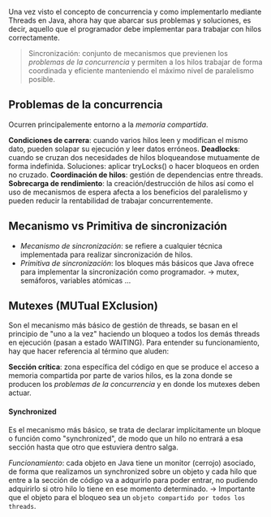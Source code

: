 Una vez visto el concepto de concurrencia y como implementarlo mediante Threads en Java, ahora hay que abarcar sus problemas y soluciones, es decir, aquello que el programador debe implementar para trabajar con hilos correctamente.

> Sincronización: conjunto de mecanismos que previenen los *problemas de la concurrencia* y permiten a los hilos trabajar de forma coordinada y eficiente manteniendo el máximo nivel de paralelismo posible.

## Problemas de la concurrencia
Ocurren principalemente entorno a la *memoria compartida*.

**Condiciones de carrera**: cuando varios hilos leen y modifican el mismo dato, pueden solapar su ejecución y leer datos erróneos.
**Deadlocks**: cuando se cruzan dos necesidades de hilos bloqueandose mutuamente de forma indefinida. Soluciones: aplicar tryLocks() o hacer bloqueos en orden no cruzado.
**Coordinación de hilos**: gestión de dependencias entre threads.
**Sobrecarga de rendimiento**: la creación/destrucción de hilos así como el uso de mecanismos de espera afecta a los beneficios del paralelismo y pueden reducir la rentabilidad de trabajar concurrentemente. 

## Mecanismo vs Primitiva de sincronización
- *Mecanismo de sincronización*: se refiere a cualquier técnica implementada para realizar sincronización de hilos.
- *Primitiva de sincronización*: los bloques más básicos que Java ofrece para implementar la sincronización como programador. -> mutex, semáforos, variables atómicas ...

## Mutexes (MUTual EXclusion)
Son el mecanismo más básico de gestión de threads, se basan en el principio de "uno a la vez" haciendo un bloqueo a todos los demás threads en ejecución (pasan a estado WAITING). Para entender su funcionamiento, hay que hacer referencia al término que aluden:

**Sección crítica**: zona específica del código en que se produce el acceso a memoria compartida por parte de varios hilos, es la zona donde se producen los *problemas de la concurrencia* y en donde los mutexes deben actuar.

#### Synchronized
Es el mecanismo más básico, se trata de declarar implícitamente un bloque o función como "synchronized", de modo que un hilo no entrará a esa sección hasta que otro que estuviera dentro salga.

*Funcionamiento*: cada objeto en Java tiene un monitor (cerrojo) asociado, de forma que realizamos un synchronized sobre un objeto y cada hilo que entre a la sección de código va a adqurirlo para poder entrar, no pudiendo adquirirlo si otro hilo lo tiene en ese momento determinado. -> Importante que el objeto para el bloqueo sea un `objeto compartido por todos los threads`.

